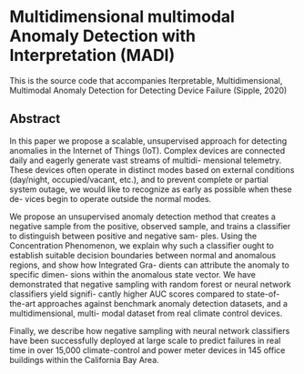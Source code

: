 # Multidimensional multimodal Anomaly Detection with Interpretation (MADI)

This is the source code that accompanies
Iterpretable, Multidimensional, Multimodal Anomaly
Detection for Detecting Device Failure (Sipple, 2020)

## Abstract
In this paper we propose a scalable, unsupervised
approach for detecting anomalies in the Internet
of Things (IoT). Complex devices are connected
daily and eagerly generate vast streams of multidi-
mensional telemetry. These devices often operate
in distinct modes based on external conditions
(day/night, occupied/vacant, etc.), and to prevent
complete or partial system outage, we would like
to recognize as early as possible when these de-
vices begin to operate outside the normal modes.

We propose an unsupervised anomaly detection
method that creates a negative sample from the
positive, observed sample, and trains a classifier
to distinguish between positive and negative sam-
ples. Using the Concentration Phenomenon, we
explain why such a classifier ought to establish
suitable decision boundaries between normal and
anomalous regions, and show how Integrated Gra-
dients can attribute the anomaly to specific dimen-
sions within the anomalous state vector. We have
demonstrated that negative sampling with random
forest or neural network classifiers yield signifi-
cantly higher AUC scores compared to state-of-
the-art approaches against benchmark anomaly
detection datasets, and a multidimensional, multi-
modal dataset from real climate control devices.

Finally, we describe how negative sampling with
neural network classifiers have been successfully
deployed at large scale to predict failures in real
time in over 15,000 climate-control and power
meter devices in 145 office buildings within the
California Bay Area.

